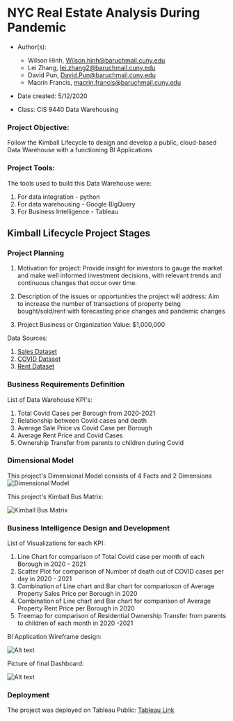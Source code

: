 # NYC Real Estate Analysis During Pandemic

- Author(s):
	* Wilson Hinh, Wilson.hinh@baruchmail.cuny.edu
 	* Lei Zhang, lei.zhang2@baruchmail.cuny.edu
 	* David Pun, David.Pun@baruchmail.cuny.edu
 	* Macrin Francis, macrin.francis@baruchmail.cuny.edu 

- Date created: 5/12/2020
- Class: CIS 9440 Data Warehousing

### Project Objective: 
Follow the Kimball Lifecycle to design and develop a public, cloud-based Data Warehouse with a functioning BI Applications

### Project Tools:
The tools used to build this Data Warehouse were: 
1. For data integration - python
2. For data warehousing - Google BigQuery
3. For Business Intelligence - Tableau

## Kimball Lifecycle Project Stages

### Project Planning

1. Motivation for project:
Provide insight for investors to gauge the market and make well informed investment decisions, with relevant trends and continuous changes that occur over time. 

2. Description of the issues or opportunities the project will address:
Aim to increase the number of transactions of property being bought/sold/rent with forecasting price changes and pandemic changes

3. Project Business or Organization Value:
$1,000,000

Data Sources:
1. [Sales Dataset](https://www1.nyc.gov/site/finance/taxes/property-rolling-sales-data.page)
2. [COVID Dataset](https://github.com/nychealth/coronavirus-data)
3. [Rent Dataset](https://streeteasy.com/blog/data-dashboard/?agg=Total&metric=Inventory&type=Sales&bedrooms=Any%20Bedrooms&property=Any%20Property%20Type&minDate=2010-01-01&maxDate=2021-03-01&area=Flatiron,Brooklyn%20Heights)

### Business Requirements Definition

List of Data Warehouse KPI's:
1. Total Covid Cases per Borough from 2020-2021
2. Relationship between Covid cases and death
3. Average Sale Price vs Covid Case per Borough
4. Average Rent Price and Covid Cases
5. Ownership Transfer from parents to children during Covid

### Dimensional Model

This project's Dimensional Model consists of 4 Facts and 2 Dimensions
![Dimensional Model](https://github.com/leizhangg/NYC_Property_Sale_COVID/blob/main/image/dimFact%20table-2.png)

This project's Kimball Bus Matrix:

![Kimball Bus Matrix](https://github.com/leizhangg/NYC_Property_Sale_COVID/blob/main/image/kimball%20bus%20metrix.png)

### Business Intelligence Design and Development

List of Visualizations for each KPI:
1. Line Chart for comparison of Total Covid case per month  of each Borough in 2020 - 2021
2. Scatter Plot for comparison of Number of death out of COVID cases per day in 2020 - 2021 
3. Combination of Line chart and Bar chart for comparioson of Average Property Sales Price per Borough in 2020
4. Combination of Line chart and Bar chart for comparison of Average Property Rent Price per Borough in 2020
5. Treemap for comparison of Residential Ownership Transfer from parents to children of each month in 2020 -2021

BI Application Wireframe design:

![Alt text](https://github.com/leizhangg/NYC_Property_Sale_COVID/blob/main/image/Untitled%20Diagram.png)

Picture of final Dashboard:

![Alt text](https://github.com/leizhangg/NYC_Property_Sale_COVID/blob/main/image/Dashboard%201.png)

### Deployment

The project was deployed on Tableau Public: [Tableau Link](https://public.tableau.com/profile/lei.zhang3361#!/vizhome/m44/Dashboard1)
